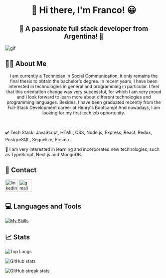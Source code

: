 <h1 align="center">👋 Hi there, I'm Franco! 😀</h1>
<h2 align="center">🚀 A passionate full stack developer from Argentina! 🚀</h2>
<img src="https://github.com/Francormin/Francormin/blob/main/assets/personal-gif.gif" alt="gif" />

## 👨‍💻 About Me
<p align="center">I am currently a Technician in Social Communication, it only remains the final thesis to obtain the bachelor's degree. In recent years, I have been interested in technologies in general and programming in particular. I feel that this orientation change was very successful, for which I am very proud and I look forward to learn more about different technologies and programming languages. Besides, I have been graduated recently from the Full-Stack Development career at Henry's Bootcamp! And nowadays, I am looking for my first tech job opportunity.</p>
<br>

✔️ Tech Stack: JavaScript, HTML, CSS, Node.js, Express, React, Redux, PostgreSQL, Sequelize, Prisma

🌱 I am very interested in learning and incorporated new technologies, such as TypeScript, Next.js and MongoDB.

## 🔗 Contact
[<img src="https://cdn.jsdelivr.net/npm/simple-icons@3.0.1/icons/linkedin.svg" alt="linkedin" height="40">](https://www.linkedin.com/in/franco-corniglione/)
[<img src="https://cdn.jsdelivr.net/npm/simple-icons@3.0.1/icons/gmail.svg" alt="gmail" height="40">](mailto:francocorniglione5@gmail.com)
<br>

## 💻 Languages and Tools
[![My Skills](https://skillicons.dev/icons?i=js,html,css,nodejs,express,react,redux,postgres,prisma,git,github,vscode,figma)](https://skillicons.dev)
<br>

## 📈 Stats
![Top Langs](https://github-readme-stats-sigma-five.vercel.app/api/top-langs/?username=Francormin&theme=dark)

![GitHub stats](https://github-readme-stats-sigma-five.vercel.app/api?username=francormin&show_icons=true&theme=dark)

![GitHub streak stats](https://streak-stats.demolab.com/?user=Francormin&theme=dark)
